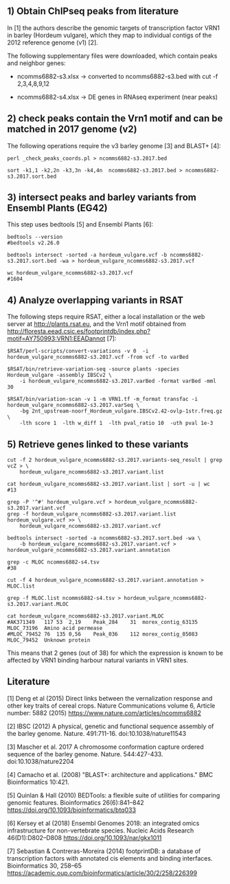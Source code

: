 
## 1) Obtain ChIPseq peaks from literature

In [1] the authors describe the genomic targets of transcription factor VRN1 in barley (Hordeum vulgare),
which they map to individual contigs of the 2012 reference genome (v1) [2].

The following supplementary files were downloaded, which contain peaks and neighbor genes:

+ ncomms6882-s3.xlsx -> converted to ncomms6882-s3.bed with cut -f 2,3,4,8,9,12 

+ ncomms6882-s4.xlsx -> DE genes in RNAseq experiment (near peaks)

## 2) check peaks contain the Vrn1 motif and can be matched in 2017 genome (v2) 

The following operations require the v3 barley genome [3] and BLAST+ [4]:

```
perl _check_peaks_coords.pl > ncomms6882-s3.2017.bed

sort -k1,1 -k2,2n -k3,3n -k4,4n  ncomms6882-s3.2017.bed > ncomms6882-s3.2017.sort.bed
```

## 3) intersect peaks and barley variants from Ensembl Plants (EG42)

This step uses bedtools [5] and Ensembl Plants [6]:

```
bedtools --version 
#bedtools v2.26.0

bedtools intersect -sorted -a hordeum_vulgare.vcf -b ncomms6882-s3.2017.sort.bed -wa > hordeum_vulgare_ncomms6882-s3.2017.vcf

wc hordeum_vulgare_ncomms6882-s3.2017.vcf
#1604
```

## 4) Analyze overlapping variants in RSAT

The following steps require RSAT, either a local installation or the web server at http://plants.rsat.eu, 
and the Vrn1 motif obtained from <http://floresta.eead.csic.es/footprintdb/index.php?motif=AY750993:VRN1:EEADannot> [7]:

```
$RSAT/perl-scripts/convert-variations -v 0  -i hordeum_vulgare_ncomms6882-s3.2017.vcf -from vcf -to varBed

$RSAT/bin/retrieve-variation-seq -source plants -species Hordeum_vulgare -assembly IBSCv2 \
	-i hordeum_vulgare_ncomms6882-s3.2017.varBed -format varBed -mml 30

$RSAT/bin/variation-scan -v 1 -m VRN1.tf -m_format transfac -i hordeum_vulgare_ncomms6882-s3.2017.varSeq \
	-bg 2nt_upstream-noorf_Hordeum_vulgare.IBSCv2.42-ovlp-1str.freq.gz \
	-lth score 1  -lth w_diff 1  -lth pval_ratio 10  -uth pval 1e-3 
```

## 5) Retrieve genes linked to these variants

```
cut -f 2 hordeum_vulgare_ncomms6882-s3.2017.variants-seq_result | grep vcZ > \
	hordeum_vulgare_ncomms6882-s3.2017.variant.list

cat hordeum_vulgare_ncomms6882-s3.2017.variant.list | sort -u | wc
#13

grep -P '^#' hordeum_vulgare.vcf > hordeum_vulgare_ncomms6882-s3.2017.variant.vcf
grep -f hordeum_vulgare_ncomms6882-s3.2017.variant.list hordeum_vulgare.vcf >> \
	hordeum_vulgare_ncomms6882-s3.2017.variant.vcf

bedtools intersect -sorted -a ncomms6882-s3.2017.sort.bed -wa \
	-b hordeum_vulgare_ncomms6882-s3.2017.variant.vcf > hordeum_vulgare_ncomms6882-s3.2017.variant.annotation

grep -c MLOC ncomms6882-s4.tsv
#38

cut -f 4 hordeum_vulgare_ncomms6882-s3.2017.variant.annotation > MLOC.list
	
grep -f MLOC.list ncomms6882-s4.tsv > hordeum_vulgare_ncomms6882-s3.2017.variant.MLOC

cat hordeum_vulgare_ncomms6882-s3.2017.variant.MLOC
#AK371349	117	53	2,19	Peak_284	31	morex_contig_63135	MLOC_73196	Amino acid permease
#MLOC_79452	76	135	0,56	Peak_036	112	morex_contig_85083	MLOC_79452	Unknown protein
```

This means that 2 genes (out of 38) for which the expression is known to be affected by VRN1 binding harbour natural variants
in VRN1 sites.


## Literature

[1] Deng et al (2015) Direct links between the vernalization response and other key traits of cereal crops. Nature Communications volume 6, Article number: 5882 (2015) <https://www.nature.com/articles/ncomms6882>

[2] IBSC (2012) A physical, genetic and functional sequence assembly of the barley genome. Nature. 491:711-16. doi:10.1038/nature11543

[3] Mascher et al. 2017 A chromosome conformation capture ordered sequence of the barley genome. Nature. 544:427-433. doi:10.1038/nature2204

[4] Camacho et al. (2008) "BLAST+: architecture and applications." BMC Bioinformatics 10:421.

[5] Quinlan & Hall (2010) BEDTools: a flexible suite of utilities for comparing genomic features. Bioinformatics 26(6):841–842 <https://doi.org/10.1093/bioinformatics/btq033>

[6] Kersey et al (2018) Ensembl Genomes 2018: an integrated omics infrastructure for non-vertebrate species. Nucleic Acids Research 46(D1):D802–D808 <https://doi.org/10.1093/nar/gkx1011>

[7] Sebastian & Contreras-Moreira (2014) footprintDB: a database of transcription factors with annotated cis elements and binding interfaces. Bioinformatics 30, 258–65 <https://academic.oup.com/bioinformatics/article/30/2/258/226399>
